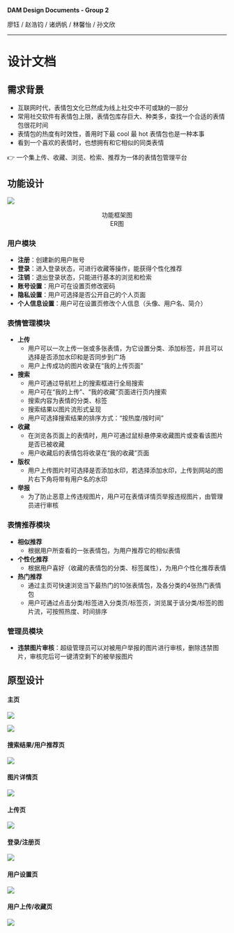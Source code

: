 **DAM Design Documents - Group 2**

廖钰 / 赵浩钧 / 诸炳帆 / 林馨怡 / 孙文欣

---

# 设计文档

## 需求背景

- 互联网时代，表情包文化已然成为线上社交中不可或缺的一部分
- 常用社交软件有表情包上限，表情包库存巨大、种类多，查找一个合适的表情包很花时间
- 表情包的热度有时效性，善用时下最 cool 最 hot 表情包也是一种本事
- 看到一个喜欢的表情时，也想拥有和它相似的同类表情

👉 一个集上传、收藏、浏览、检索、推荐为一体的表情包管理平台

## 功能设计

![](docs/%E5%8A%9F%E8%83%BD%E6%A8%A1%E5%9D%97.png)

<center>功能框架图</center>



<center>ER图</center>

### 用户模块

- **注册**：创建新的用户账号
- **登录**：进入登录状态，可进行收藏等操作，能获得个性化推荐
- **注销**：退出登录状态，只能进行基本的浏览和检索
- **账号设置**：用户可在设置页修改密码
- **隐私设置**：用户可选择是否公开自己的个人页面
- **个人信息设置**：用户可在设置页修改个人信息（头像、用户名、简介）

### 表情管理模块

- **上传**
  - 用户可以一次上传一张或多张表情，为它设置分类、添加标签，并且可以选择是否添加水印和是否同步到广场
  - 用户上传成功的图片收录在“我的上传页面”
- **搜索**
  - 用户可通过导航栏上的搜索框进行全局搜索
  - 用户可在“我的上传”、“我的收藏”页面进行页内搜索
  - 搜索内容为表情的分类、标签
  - 搜索结果以图片流形式呈现
  - 用户可选择搜索结果的排序方式：“按热度/按时间”
- **收藏**
  - 在浏览各页面上的表情时，用户可通过鼠标悬停来收藏图片或查看该图片是否已被收藏
  - 用户收藏后的表情包将收录在“我的收藏”页面
- **版权**
  - 用户上传图片时可选择是否添加水印，若选择添加水印，上传到网站的图片右下角将带有用户名的水印
- **举报**
  - 为了防止恶意上传违规图片，用户可在表情详情页举报违规图片，由管理员进行审核

### 表情推荐模块

- **相似推荐**
  - 根据用户所查看的一张表情包，为用户推荐它的相似表情
- **个性化推荐**
  - 根据用户喜好（收藏的表情包的分类、标签属性），为用户个性化推荐表情
- **热门推荐**
  - 通过主页可快速浏览当下最热门的10张表情包，及各分类的4张热门表情包
  - 用户可通过点击分类/标签进入分类页/标签页，浏览属于该分类/标签的图片流，可按照热度、时间排序

### 管理员模块

- **违禁图片审核**：超级管理员可以对被用户举报的图片进行审核，删除违禁图片，审核完后可一键清空剩下的被举报图片

## 原型设计

#### 主页

![](docs/%E4%B8%BB%E9%A1%B51.png)



![](docs/%E4%B8%BB%E9%A1%B52.png)

#### 搜索结果/用户推荐页

![](docs/%E6%90%9C%E7%B4%A2%E9%A1%B5)

#### 图片详情页

![](docs/%E8%AF%A6%E6%83%85%E9%A1%B5.png)

#### 上传页

![](docs/%E4%B8%8A%E4%BC%A0%E9%A1%B5)

#### 登录/注册页

![](docs/%E7%99%BB%E5%BD%95%E9%A1%B5)

#### 用户设置页

![](docs/%E8%AE%BE%E7%BD%AE%E9%A1%B5)

#### 用户上传/收藏页

![](docs/%E6%94%B6%E8%97%8F%E9%A1%B5)